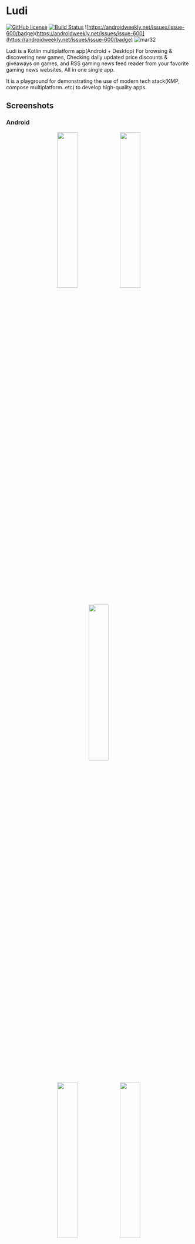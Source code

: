 # Ludi
[![GitHub license](https://img.shields.io/badge/license-Apache%20License%202.0-blue.svg?style=flat)](http://www.apache.org/licenses/LICENSE-2.0) [![Build Status](https://img.shields.io/github/actions/workflow/status/mr3y-the-programmer/Ludi/build.yml?branch=main&label=Desktop%2FAndroid%20Build&logo=Android&logoColor=black)](https://github.com/mr3y-the-programmer/Ludi/actions/workflows/build.yml) ![https://androidweekly.net/issues/issue-600/badge)(https://androidweekly.net/issues/issue-600](https://androidweekly.net/issues/issue-600/badge)
![mar32](https://github.com/mr3y-the-programmer/Ludi/assets/26522145/93ae21de-7bb1-4851-9263-c8a9ca0ad801)

Ludi is a Kotlin multiplatform app(Android + Desktop) For browsing & discovering new games, Checking daily updated price discounts & giveaways on games, and RSS gaming news feed reader from your favorite gaming news websites, All in one single app. 

It is a playground for demonstrating the use of modern tech stack(KMP, compose multiplatform..etc) to develop high-quality apps.

## Screenshots
### Android
<p align="center">
  <img src="https://github.com/mr3y-the-programmer/Ludi/assets/26522145/3e7f2382-212e-4e4b-a11d-f1a775b009e9" width="33%" />
  <img src="https://github.com/mr3y-the-programmer/Ludi/assets/26522145/fc15500c-4033-4f12-a809-7e5f7cf936c2" width="33%" />
  <img src="https://github.com/mr3y-the-programmer/Ludi/assets/26522145/b5646433-b4b8-4b43-a042-dcd0ca6493ea" width="33%" />
</p>
<p align="center">
  <img src="https://github.com/mr3y-the-programmer/Ludi/assets/26522145/e062becf-64d6-42a1-b10f-b092087c72fe" width="33%" />
  <img src="https://github.com/mr3y-the-programmer/Ludi/assets/26522145/968e9e20-828c-4d8e-9c66-340bdcdbd677" width="33%" />
</p>

### Desktop 
<p float="left">
  <img src="https://github.com/mr3y-the-programmer/Ludi/assets/26522145/59163d5d-b8a1-49e7-8a06-fc8598e72618" width="33%" />
  <img src="https://github.com/mr3y-the-programmer/Ludi/assets/26522145/acf823ef-acc0-4b81-b9a5-237721efb8b0" width="33%" />
  <img src="https://github.com/mr3y-the-programmer/Ludi/assets/26522145/b403060a-3b1c-4219-aca7-ef1380cb1e47" width="33%" />
</p>
<p float="left">
  <img src="https://github.com/mr3y-the-programmer/Ludi/assets/26522145/3182302b-8b1f-4913-8988-c1f097192c4d" width="33%" />
  <img src="https://github.com/mr3y-the-programmer/Ludi/assets/26522145/21f2b84b-a973-4d13-9513-32c70d96b0cc" width="33%" />
  <img src="https://github.com/mr3y-the-programmer/Ludi/assets/26522145/06340da5-2081-4129-8d07-da11bb90b3df" width="33%" />
</p>

## Features

- Discover trending, top rated, and other highly recommended games.
- Search for a specific game or Filter games by store, tag or platform.
- RSS news reader for your favorite gaming websites.
- Offline support/Caching for RSS feed articles. 
- Full-text search for RSS feed articles.
- Get Updated with the latest deals on games prices & giveaways.
- Adaptive layout design for (Mobile, tablet or Desktop).
- Dark Theme.
- Material 3 design language.

## Download
<a href="https://play.google.com/store/apps/details?id=com.mr3y.ludi" target="_blank">
<img src="https://play.google.com/intl/en_gb/badges/static/images/badges/en_badge_web_generic.png" width=240 />
</a>

Or from [github releases](https://github.com/mr3y-the-programmer/Ludi/releases)

## Tech Stack
[Kotlin Multiplatform](https://kotlinlang.org/docs/multiplatform.html) for sharing code between different platforms.

[Compose Multiplatform](https://github.com/JetBrains/compose-multiplatform) for building shared UI.

[Coil](https://github.com/coil-kt/coil), [compose-imageloader](https://github.com/qdsfdhvh/compose-imageloader) for fetching & displaying images.

[kmpalette](https://github.com/jordond/kmpalette) for generating color palettes from images.

[Voyager](https://github.com/adrielcafe/voyager), [Molecule](https://github.com/cashapp/molecule) for navigation, presenters.

[Ktor Client](https://github.com/ktorio/ktor) for network requests.

[Kotlinx serializtion](https://github.com/Kotlin/kotlinx.serialization) serializing json responses.

[RSS parser](https://github.com/prof18/RSS-Parser) parsing RSS feed.

[Paging 3](https://github.com/cashapp/multiplatform-paging) Loading data from network/database in chunks/pages.

[Datastore proto/preferences](https://developer.android.com/jetpack/androidx/releases/datastore) for saving user preferences.

[kotlin-inject](https://github.com/evant/kotlin-inject) Multiplatform DI.

[Sqldelight](https://github.com/cashapp/sqldelight) for Offline caching.

[Lyricist](https://github.com/adrielcafe/lyricist) type-safe dynamically updated string resources.

[Crashlytics](https://firebase.google.com/docs/crashlytics), [Bugsnag](https://docs.bugsnag.com/platforms/java/other/) for Crash reporting.

[Turbine](https://github.com/cashapp/turbine), [Robolectric](https://github.com/robolectric/robolectric) for testing.

[Refresh Versions](https://github.com/Splitties/refreshVersions) for fetching dependency versions updates.

[App Versioning](https://github.com/ReactiveCircus/app-versioning), [Github actions](https://github.com/mr3y-the-programmer/Ludi/tree/main/.github/workflows), 
[Gradle Play publisher](https://github.com/Triple-T/gradle-play-publisher) for an automated app building & deployment. 

## Contributing
See [CONTRIBUTING.md](https://github.com/mr3y-the-programmer/Ludi/blob/main/CONTRIBUTING.md).

## Todo
- [ ] Update android target SDK to 34 & try in-app predictive back gesture.
- [ ] Write Screenshot tests.
- [ ] Maybe split the shared module into multiple features/modules.
## Credits
- Thanks to [RAWG API](https://rawg.io/apidocs) (Video Games Database).
- Thanks to [Cheapshark API](https://apidocs.cheapshark.com/) (Price comparison website for digital games).
- Thanks to [GamerPower API](https://www.gamerpower.com/api-read) (Providing access to giveaways updated daily).
## License
```
Copyright [2023] [MR3Y]

Licensed under the Apache License, Version 2.0 (the "License");
you may not use this file except in compliance with the License.
You may obtain a copy of the License at

       http://www.apache.org/licenses/LICENSE-2.0

Unless required by applicable law or agreed to in writing, software
distributed under the License is distributed on an "AS IS" BASIS,
WITHOUT WARRANTIES OR CONDITIONS OF ANY KIND, either express or implied.
See the License for the specific language governing permissions and
limitations under the License.
```
